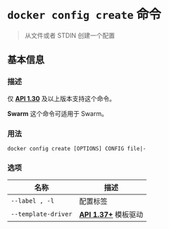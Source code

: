 # `docker config create` 命令

> 从文件或者 STDIN 创建一个配置

## 基本信息

### 描述

仅 [**API 1.30**](https://docs.docker.com/engine/api/v1.30/) 及以上版本支持这个命令。

**Swarm** 这个命令可适用于 Swarm。

### 用法

```
docker config create [OPTIONS] CONFIG file|-
```

### 选项

| 名称 | 描述 |
| ------------------------- | ------------------------------------------------------------ |
| `--label , -l` | 配置标签 |
| `--template-driver` | [**API 1.37+**](https://docs.docker.com/engine/api/v1.37/) 模板驱动 |

